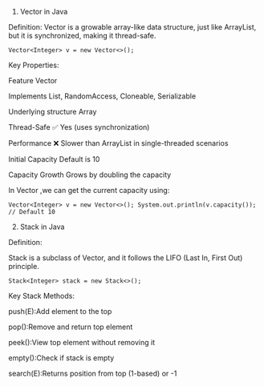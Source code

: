 1. Vector in Java
   
Definition:
Vector is a growable array-like data structure, just like ArrayList, but it is synchronized, making it thread-safe.

`Vector<Integer> v = new Vector<>();`

Key Properties:

Feature	Vector

Implements	List, RandomAccess, Cloneable, Serializable

Underlying structure	Array

Thread-Safe	✅ Yes (uses synchronization)

Performance	❌ Slower than ArrayList in single-threaded scenarios

Initial Capacity	Default is 10

Capacity Growth	Grows by doubling the capacity


In Vector ,we can get the current capacity using:

`Vector<Integer> v = new Vector<>();
System.out.println(v.capacity());  // Default 10`


2. Stack in Java
   
Definition:

Stack is a subclass of Vector, and it follows the LIFO (Last In, First Out) principle.

`Stack<Integer> stack = new Stack<>();`

Key Stack Methods:


push(E):Add element to the top

pop():Remove and return top element

peek():View top element without removing it

empty():Check if stack is empty

search(E):Returns position from top (1-based) or -1



